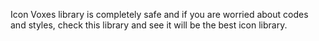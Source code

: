 Icon Voxes library is completely safe and if you are worried about codes and styles, check this library and see it will be the best icon library.
